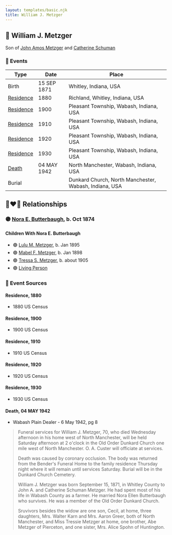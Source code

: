 ```yaml
---
layout: templates/basic.njk
title: William J. Metzger
---
```

## 🔵 William J. Metzger

Son of [John Amos Metzger](/people/2/28893894) and [Catherine Schuman](/people/3/39599940)

### 📆 Events

Type | Date | Place
------ | ------ | ------
Birth | 15 SEP 1871 | Whitley, Indiana, USA
[Residence](#event-b3f3325e-3a2d-41cc-bd3f-bf17dd1f5f6e) | 1880 | Richland, Whitley, Indiana, USA
[Residence](#event-a3c82838-5625-4171-8ce1-999d6ae58c36) | 1900 | Pleasant Township, Wabash, Indiana, USA
[Residence](#event-1f034b5b-3041-47fa-9a28-43d3b71da8e8) | 1910 | Pleasant Township, Wabash, Indiana, USA
[Residence](#event-893003d4-687e-4176-9880-522bd6e45542) | 1920 | Pleasant Township, Wabash, Indiana, USA
[Residence](#event-e50959cb-eaf9-4651-a72c-5c5f6fe384f0) | 1930 | Pleasant Township, Wabash, Indiana, USA
[Death](#event-7f11e22b-34a2-4215-a88f-c0290cd3db42) | 04 MAY 1942 | North Manchester, Wabash, Indiana, USA
Burial |  | Dunkard Church, North Manchester, Wabash, Indiana, USA

## 👩‍❤️‍👨 Relationships

### 🟣 [Nora E. Butterbaugh](/people/7/71546258), b. Oct 1874

#### Children With Nora E. Butterbaugh
* 🟣 [Lulu M. Metzger](/people/2/28324145), b. Jan 1895
* 🟣 [Mabel F. Metzger](/people/6/66583980), b. Jan 1898
* 🟣 [Tressa S. Metzger](/people/1/13755640), b. about 1905
* 🟣 [Living Person](/people/2/299104)
### 📰 Event Sources

#### <a id="event-b3f3325e-3a2d-41cc-bd3f-bf17dd1f5f6e"></a> Residence, 1880
* 1880 US Census

#### <a id="event-a3c82838-5625-4171-8ce1-999d6ae58c36"></a> Residence, 1900
* 1900 US Census

#### <a id="event-1f034b5b-3041-47fa-9a28-43d3b71da8e8"></a> Residence, 1910
* 1910 US Census

#### <a id="event-893003d4-687e-4176-9880-522bd6e45542"></a> Residence, 1920
* 1920 US Census

#### <a id="event-e50959cb-eaf9-4651-a72c-5c5f6fe384f0"></a> Residence, 1930
* 1930 US Census

#### <a id="event-7f11e22b-34a2-4215-a88f-c0290cd3db42"></a> Death, 04 MAY 1942
* Wabash Plain Dealer  - 6 May 1942, pg 8
>   
  > Funeral services for William J. Metzger, 70, who died Wednesday afternoon in his home west of North Manchester, will be held Saturday afternoon at 2 o'clock in the Old Order Dunkard Church one mile west of North Manchester. O. A. Custer will officiate at services.  
  >   
  > Death was caused by coronary occlusion. The body was returned from the Bender's Funeral Home to the family residence Thursday night where it will remain until services Saturday. Burial will be in the Dunkard Church Cemetery.  
  >   
  > William J. Metzger was born September 15, 1871, in Whitley County to John A. and Catherine Schuman Metzger. He had spent most of his life in Wabash County as a farmer. He married Nora Ellen Butterbaugh who survives. He was a member of the Old Order Dunkard Church.  
  >   
  > Sruvivors besides the widow are one son, Cecil, at home, three daughters, Mrs. Walter Karn and Mrs. Aaron Greer, both of North Manchester, and Miss Tressie Metzger at home, one brother, Abe Metzger of Pierceton, and one sister, Mrs. Alice Spohn of Huntington.
